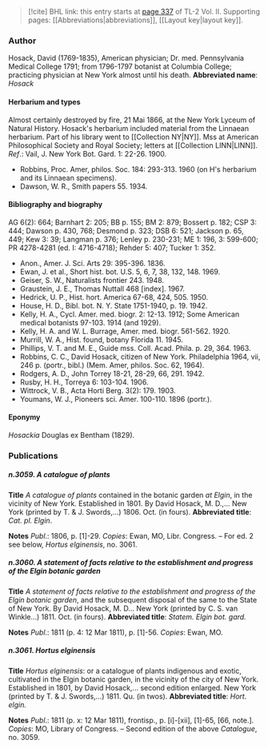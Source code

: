 > [!cite] BHL link: this entry starts at [page 337](https://www.biodiversitylibrary.org/page/33068579) of TL-2 Vol. II.
> Supporting pages: [[Abbreviations|abbreviations]], [[Layout key|layout key]].

### Author

Hosack, David (1769-1835), American physician; Dr. med. Pennsylvania Medical College 1791; from 1796-1797 botanist at Columbia College; practicing physician at New York almost until his death. 
**Abbreviated name**: *Hosack*

#### Herbarium and types

Almost certainly destroyed by fire, 21 Mai 1866, at the New York Lyceum of Natural History. Hosack's herbarium included material from the Linnaean herbarium. Part of his library went to [[Collection NY|NY]]. Mss at American Philosophical Society and Royal Society; letters at [[Collection LINN|LINN]].
*Ref*.: Vail, J. New York Bot. Gard. 1: 22-26. 1900.
- Robbins, Proc. Amer, philos. Soc. 184: 293-313. 1960 (on H's herbarium and its Linnaean specimens).
- Dawson, W. R., Smith papers 55. 1934.

#### Bibliography and biography

AG 6(2): 664; Barnhart 2: 205; BB p. 155; BM 2: 879; Bossert p. 182; CSP 3: 444; Dawson p. 430, 768; Desmond p. 323; DSB 6: 521; Jackson p. 65, 449; Kew 3: 39; Langman p. 376; Lenley p. 230-231; ME 1: 196, 3: 599-600; PR 4278-4281 (ed. I: 4716-4718); Rehder 5: 407; Tucker 1: 352.
- Anon., Amer. J. Sci. Arts 29: 395-396. 1836.
- Ewan, J. et al., Short hist. bot. U.S. 5, 6, 7, 38, 132, 148. 1969.
- Geiser, S. W., Naturalists frontier 243. 1948.
- Graustein, J. E., Thomas Nuttall 468 \[index\]. 1967.
- Hedrick, U. P., Hist. hort. America 67-68, 424, 505. 1950.
- House, H. D., Bibl. bot. N. Y. State 1751-1940, p. 19. 1942.
- Kelly, H. A., Cycl. Amer. med. biogr. 2: 12-13. 1912; Some American medical botanists 97-103. 1914 (and 1929).
- Kelly, H. A. and W. L. Burrage, Amer. med. biogr. 561-562. 1920.
- Murrill, W. A., Hist. found, botany Florida 11. 1945.
- Phillips, V. T. and M. E., Guide mss. Coll. Acad. Phila. p. 29, 364. 1963.
- Robbins, C. C., David Hosack, citizen of New York. Philadelphia 1964, vii, 246 p. (portr., bibl.) (Mem. Amer, philos. Soc. 62, 1964).
- Rodgers, A. D., John Torrey 18-21, 28-29, 66, 291. 1942.
- Rusby, H. H., Torreya 6: 103-104. 1906.
- Wittrock, V. B., Acta Horti Berg. 3(2): 179. 1903.
- Youmans, W. J., Pioneers sci. Amer. 100-110. 1896 (portr.).

#### Eponymy

*Hosackia* Douglas ex Bentham (1829).

### Publications

##### n.3059. A catalogue of plants

**Title**
*A catalogue of plants* contained in the botanic garden *at Elgin*, in the vicinity of New York. Established in 1801. By David Hosack, M. D.,... New York (printed by T. & J. Swords,...) 1806. Oct. (in fours).
**Abbreviated title**: *Cat. pl. Elgin*.

**Notes**
*Publ*.: 1806, p. \[1\]-29. *Copies*: Ewan, MO, Libr. Congress. – For ed. 2 see below, *Hortus elginensis*, no. 3061.

##### n.3060. A statement of facts relative to the establishment and progress of the Elgin botanic garden

**Title**
*A statement of facts relative to the establishment and progress of the Elgin botanic garden*, and the subsequent disposal of the same to the State of New York. By David Hosack, M. D... New York (printed by C. S. van Winkle...) 1811. Oct. (in fours).
**Abbreviated title**: *Statem. Elgin bot. gard.*

**Notes**
*Publ*.: 1811 (p. 4: 12 Mar 1811), p. \[1\]-56. *Copies*: Ewan, MO.

##### n.3061. Hortus elginensis

**Title**
*Hortus elginensis*: or a catalogue of plants indigenous and exotic, cultivated in the Elgin botanic garden, in the vicinity of the city of New York. Established in 1801, by David Hosack,... second edition enlarged. New York (printed by T. & J. Swords,...) 1811. Qu. (in twos).
**Abbreviated title**: *Hort. elgin.*

**Notes**
*Publ*.: 1811 (p. x: 12 Mar 1811), frontisp., p. \[i\]-\[xii\], \[1\]-65, \[66, note.\]. *Copies*: MO, Library of Congress. – Second edition of the above *Catalogue*, no. 3059.

